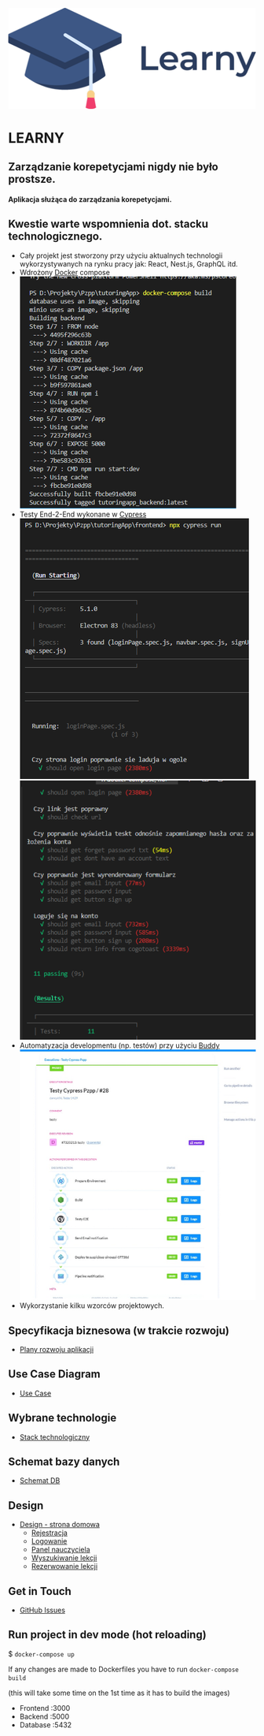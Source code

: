 ![alt text]("../../assets/logomin.png)

# LEARNY

## Zarządzanie korepetycjami nigdy nie było prostsze.

#### Aplikacja służąca do zarządzania korepetycjami.

## Kwestie warte wspomnienia dot. stacku technologicznego.

- Cały projekt jest stworzony przy użyciu aktualnych technologii wykorzystywanych na rynku pracy jak: React, Nest.js, GraphQL itd.
- Wdrożony [Docker][docker] compose<br />
  ![alt text]("../../assets/docker.png)
- Testy End-2-End wykonane w [Cypress][cypress]<br />
  ![alt text]("../../assets/cypress1.png)
  ![alt text]("../../assets/cypress2.png)
- Automatyzacja developmentu (np. testów) przy użyciu [Buddy][buddy]<br />
  ![alt text]("../../assets/buddyDocs.jpg)
- Wykorzystanie kilku wzorców projektowych.

## Specyfikacja biznesowa (w trakcie rozwoju)

- [Plany rozwoju aplikacji][roadmap]

## Use Case Diagram

- [Use Case][usecase]

## Wybrane technologie

- [Stack technologiczny][stack]

## Schemat bazy danych

- [Schemat DB][database]

## Design

- [Design - strona domowa][home]
  - [Rejestracja][signup]
  - [Logowanie][login]
  - [Panel nauczyciela][panel]
  - [Wyszukiwanie lekcji][find-lesson]
  - [Rezerwowanie lekcji][book]

[home]: docs/home.md
[signup]: docs/signup.md
[login]: docs/login.md
[panel]: docs/panel.md
[find-lesson]: docs/find-lesson.md
[book]: docs/book.md
[roadmap]: docs/roadmap.md
[database]: docs/database.md
[stack]: /docs/stack.md
[usecase]: /docs/usecase.md
[buddy]: buddy.works
[cypress]: https://www.cypress.io/
[docker]: https://www.docker.com/

## Get in Touch

- [GitHub Issues][issues]

[issues]: "https://github.com/trojano31/tutoringApp/issues

## Run project in dev mode (hot reloading)

\$ `docker-compose up`

If any changes are made to Dockerfiles you have to run `docker-compose build`

(this will take some time on the 1st time as it has to build the images)

- Frontend :3000
- Backend :5000
- Database :5432

